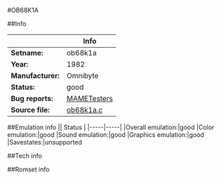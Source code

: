#OB68K1A

##Info

||Info|
|-----|-----|
|**Setname:**|ob68k1a
|**Year:**|1982
|**Manufacturer:**|Omnibyte
|**Status:**|good
|**Bug reports:**|[MAMETesters](http://mametesters.org/view_all_set.php?type=1&temporary=y&search=ob68k1a.c)
|**Source file:**|[ob68k1a.c](https://github.com/mamedev/mame/blob/master/src/mess/drivers/ob68k1a.c)

##Emulation info
|| Status |
|-----|-----|
|Overall emulation:|good
|Color emulation:|good
|Sound emulation:|good
|Graphics emulation:|good
|Savestates:|unsupported

##Tech info

##Romset info

<!--- START OF EDITED COMMENT DO NOT TOUCH TEXT ABOVE-->
